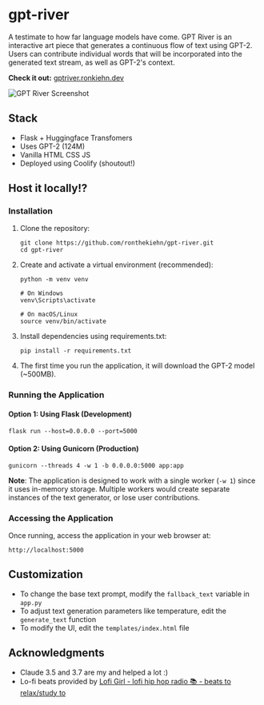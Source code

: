 # gpt-river

A testimate to how far language models have come. GPT River is an interactive art piece that generates a continuous flow of text using GPT-2. Users can contribute individual words that will be incorporated into the generated text stream, as well as GPT-2's context.

**Check it out:** [gptriver.ronkiehn.dev](https://gptriver.ronkiehn.dev)

![GPT River Screenshot](https://i.imgur.com/placeholder.jpg)

## Stack

- Flask + Huggingface Transfomers
- Uses GPT-2 (124M)
- Vanilla HTML CSS JS
- Deployed using Coolify (shoutout!)

## Host it locally!?

### Installation

1. Clone the repository:
   ```
   git clone https://github.com/ronthekiehn/gpt-river.git
   cd gpt-river
   ```

2. Create and activate a virtual environment (recommended):
   ```
   python -m venv venv
   
   # On Windows
   venv\Scripts\activate
   
   # On macOS/Linux
   source venv/bin/activate
   ```

3. Install dependencies using requirements.txt:
   ```
   pip install -r requirements.txt
   ```

4. The first time you run the application, it will download the GPT-2 model (~500MB).

### Running the Application

#### Option 1: Using Flask (Development)

```
flask run --host=0.0.0.0 --port=5000
```

#### Option 2: Using Gunicorn (Production)

```
gunicorn --threads 4 -w 1 -b 0.0.0.0:5000 app:app
```

**Note**: The application is designed to work with a single worker (`-w 1`) since it uses in-memory storage. Multiple workers would create separate instances of the text generator, or lose user contributions.

### Accessing the Application

Once running, access the application in your web browser at:

```
http://localhost:5000
```

## Customization

- To change the base text prompt, modify the `fallback_text` variable in `app.py`
- To adjust text generation parameters like temperature, edit the `generate_text` function
- To modify the UI, edit the `templates/index.html` file


## Acknowledgments

- Claude 3.5 and 3.7 are my and helped a lot :) 
- Lo-fi beats provided by [Lofi Girl - lofi hip hop radio 📚 - beats to relax/study to](https://www.youtube.com/watch?v=jfKfPfyJRdk)
